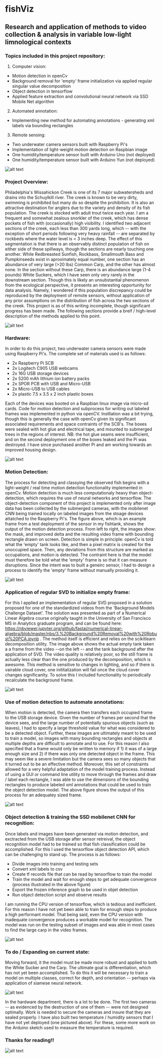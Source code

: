 # fishViz
## Research and application of methods to video collection & analysis in variable low-light limnological contexts

### Topics included in this project repository: 
1. Computer vision:
  * Motion detection in openCv 
  * Background removal for 'empty' frame initialization via applied regular singular value decomposition
  * Object detection in tensorflow
  * Applied feature extraction and convolutional neural network via SSD Mobile Net algorithm 

2. Automated annotation: 
  * Implementing new method for automating annotations - generating xml labels via bounding rectangles

3. Remote sensing: 
  * Two underwater camera sensors built with Raspberry Pi's
  * Implementation of light-weight motion detection on Raspbian image
  * One humidity/temperature sensor built with Arduino Uno (not deployed) 
  * One humidity/temperature sensor built with Arduino Yun (not deployed) 
 
![alt text](https://github.com/emmettFC/selected-projects/blob/master/fishViz/assets/wissahickon-creek.png)

### Project Overview: 
Philadelphia's Wissahickon Creek is one of its 7 major subwatersheds and drains into the Schuylkill river. The creek is known to be very dirty, swimming is prohibited but many do so despite the prohibition. It is also an attractive destination for anglers due to the variety and density of its fish population. The creek is stocked with adult trout twice each year. I am a frequent and somewhat zealous snorkler of the creek, which has dense pockets of fish with (occasionally) high visibility. I identified two adjacent sections of the creek, each less than 300 yards long, which -- with the exception of short periods following very heavy rainfall -- are separated by rockbeds where the water level is < 3 inches deep. The effect of this segmentation is that there is an observably distinct population of fish on either side of these spillways, though the sections are nearly touching one another. While Redbreasted Sunfish, Rockbass, Smallmouth Bass and Pumpkinseeds exist in aproximately equal number, one section has an abundance of very large (>20 lbs) Common Carp, and the other has almost none. In the section without these Carp, there is an abundance large (1-4 pounds) White Suckers, which I have seen only very rarely in the downstream section. Though this is likely an unsubstantial phenomenon from the ecological perspective, it presents an interesting opportunity for data analysis. Namely, I wondered if this population discrepancy could be reproduced by the deployment of remote sensors, without application of any prior assumptions on the distribution of fish across the two sections of the creek. This project is as of this writing incomplete, though significant progress has been made. The following sections provide a breif / high-level description of the methods applied to this point.


![alt text](https://github.com/emmettFC/selected-projects/blob/master/fishViz/assets/camera-sensors.png)

### Hardware: 
In order to do this project, two underwater camera sensors were made using Raspberry Pi's. The complete set of materials used is as follows: 
  * 2x Raspberry Pi SCB 
  * 2x Logitech C905 USB webcams
  * 2x 16G USB storage devices
  * 2x 5200 mAh lithium ion battery packs
  * 2x SPOR PCB with USB and Micro-USB 
  * 2x Micro-USB to USB cables
  * 2x plastic 7.5 x 3.5 x 2 inch plastic boxes 

Each of the devices was booted on a Raspbian linux image via micro-sd cards. Code for motion detection and subprocess for writing out labeled frames was implemented in python via openCV. Instllation was a bit trying, though this is generally the case with openCv given its significant associated requirements and space contraints of the SCB's. The boxes were sealed with hot glue and electrical tape, and mounted to submerged trees in the regions of interest. NB: the hot glue seams were insufficient, and on the second deployment one of the boxes leaked and the Pi was destroyed. I have since purchased another Pi and am working towards an improved housing design. 


![alt text](https://github.com/emmettFC/selected-projects/blob/master/fishViz/assets/delta-mask-monitor.png)

### Motion Detection:
The process for detecting and classying the observed fish begins with a light-weight / real time motion detection functionality implemented in openCv. Motion detection is much less computationaly heavy than object-detection, which requires the use of neural networks and tensorflow. The object-detection component of this project is implemented only after image data has been collected by the submerged cameras, with the mobilenet CNN being trained locally on labeled images from the stoage devices attatched to the Raspberry Pi's. The figure above, which is an example frame from a test deployment of the sensor in my fishtank, shows the output of the motion detection process. From left to right, the images show: the mask, and improved delta and the resulting video frame with bounding rectangle drawn on screen. Detection is simple in principle: openCv is told what the 'empty' tank looks like, and then a pixel matrix is created for the unoccupied space. Then, any deviations from this structure are marked as occupations, and motion is detected. The contraint here is that the model must therefore be told what the 'empty' frame is so that it can measure disruptions. Since the intent was to built a geneirc sensor, I had to design a process to identify the 'empty' frame without manually providing it. 


![alt text](https://github.com/emmettFC/selected-projects/blob/master/fishViz/assets/real-tank-vs-svd-tank.png)

### Application of regular SVD to initialize empty frame: 
For this I applied an implementation of regular SVD proposed in a solution proposed for one of the standardized videos from the 'Background Models Challenge Dataset'. The solution was presented as part of a Numerical Linear Algebra course originally taught in the University of San Francisco MS in Analytics graduate program, and can be found here: https://nbviewer.jupyter.org/github/fastai/numerical-linear-algebra/blob/master/nbs/3.%20Background%20Removal%20with%20Robust%20PCA.ipynb . The method itself is efficient and relies on the scikitlearn decomposition utility. The image above shows the actual empty tank taken a a frame from the video --on the left -- and the tank background after the application of SVD. The video quality is relatively poor, so the still frame is actually less clear than the one produced by the decomposition, which is awesome. This method is sensitive to changes in lighting, and so if there is vairable cloud cover, one inititalization will fail once the cloud cover changes significanlty. To solve this I included functionality to periodically recalculate the background frame. 


![alt text](https://github.com/emmettFC/selected-projects/blob/master/fishViz/assets/label-and-image.png)

### Use of motion detection to automate annotations: 
When motion is detected, the camera then transfers each occupied frame to the USB storage device. Given the number of frames per second that the device sees, and the large number of potentially spurious objects (such as leaves), I had to specify a large threshold value for what was considered to be a detected object. Further, these images are ultimately meant to be used to train a model, so images with many bounding rectangles and objects at multiple depths are difficult to annotate and to use. For this reason I also specified that a frame would only be written to memory if 1) it was of a large enough size and 2) if there was only one detected object in the frame. This may seem like a severe limitation but the camera sees so many objects that it turned out to be an effective method. Moreover, this set of constraints allowed for a very helpful adaptation of the model training process. Instead of using a GUI or command line utility to move through the frames and draw / label each rectangle, I was able to use the dimensions of the bounding rectangles to produce labeled xml annotations that could be used to train the object detection model. The above figure shows the output of this process for an adequatey sized frame. 


![alt text](https://github.com/emmettFC/selected-projects/blob/master/fishViz/assets/loss-graph.png)


### Object detection & training the SSD mobilenet CNN for recognition: 
Once labels and images have been generated via motion detection, and exctracted from the USB storage after sensor retreival, the object recognition model had to be trained so that fish classification could be accomplished. For this I used the tensorflow object detection API, which can be challenging to stand up. The process is as follows: 
  * Divide images into training and testing sets
  * Convert xml labels to csv
  * Create tf records file that can be read by tensorflow to train the model
  * Train the model and wait for enough steps to get adequate convergence (process illustrated in the above figure) 
  * Export the frozen inference graph to be used in objet detection
  * Run object detection script and observe results

I am running the CPU version of tensorflow, which is tedious and inefficient. For this reason I have not yet been able to train for enough steps to produce a high performant model. That being said, even the CPU version with inadequate convergence produces a workable model for recognition. The model was run on the testing subset of images and was able in most cases to find the large carp in the video frames.

![alt text](https://github.com/emmettFC/selected-projects/blob/master/fishViz/assets/mobilenet-applied-carp.png)

### To do / Expanding on current state: 
Moving forward, it the model must be made more robust and applied to both the White Sucker and the Carp. The ultimate goal is differentiation, which has not yet been accomplished. To do this it will be necessary to train a model on multiple classes, correct for depth, and orientation -- perhaps via application of siamese neural network. 

![alt text](https://github.com/emmettFC/selected-projects/blob/master/fishViz/assets/arduino-temperature-sensor.png)

In the hardware department, there is a lot to be done. The first two cameras -- as evidenced by the destruction of one of them -- were not designed optimally. Work is needed to secure the cameras and insure that they are sealed properly. I have also built two temperature / humidity sensors that I have not yet deployed (one pictured above). For these, some more work on the Arduino sketch used to measure the temperature is required. 

### Thanks for reading!! 

![alt text](https://github.com/emmettFC/selected-projects/blob/master/fishViz/assets/me-with-sucker.png)


